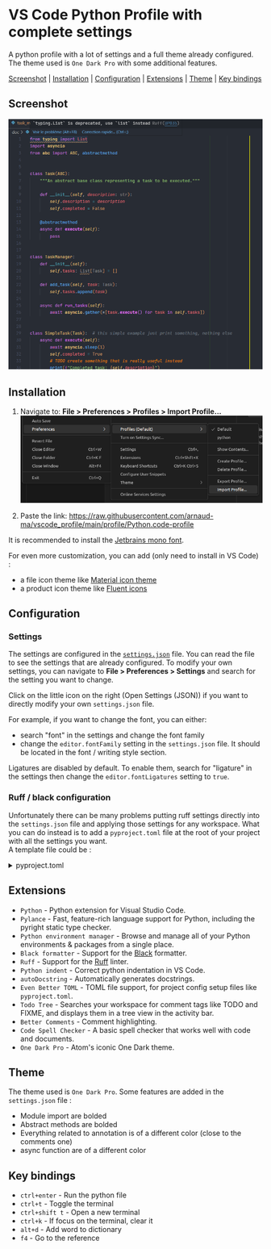 # VS Code Python Profile with complete settings
A python profile with a lot of settings and a full theme already configured. The theme used is `One Dark Pro` with some additional features.

[Screenshot](#screenshot) | [Installation](#installation) | [Configuration](#configuration) | [Extensions](#extensions) | [Theme](#theme) | [Key bindings](#key-bindings)

## Screenshot

![code screenshot](doc/code_screenshot.png)

## Installation

1. Navigate to: **File > Preferences > Profiles > Import Profile...**
![find the Import Profile setting](doc/image.png)

2. Paste the link: https://raw.githubusercontent.com/arnaud-ma/vscode_profile/main/profile/Python.code-profile

It is recommended to install the [Jetbrains mono font](https://github.com/JetBrains/JetBrainsMono#installation).

For even more customization, you can add (only need to install in VS Code) :

- a file icon theme like [Material icon theme](https://marketplace.visualstudio.com/items?itemName=PKief.material-icon-theme)
- a product icon theme like [Fluent icons](https://marketplace.visualstudio.com/items?itemName=miguelsolorio.fluent-icons)


## Configuration

### Settings

The settings are configured in the [`settings.json`](profile/settings.json) file. You can read the file to see the settings that are already configured.
To modify your own settings, you can navigate to **File > Preferences > Settings** and search for the setting you want to change.

Click on the little icon on the right (Open Settings (JSON)) if you want to directly modify your own `settings.json` file.

For example, if you want to change the font, you can either:
 - search "font" in the settings and change the font family
 - change the `editor.fontFamily` setting in the `settings.json` file. It should be located in the font / writing style section.

Ligatures are disabled by default. To enable them, search for "ligature" in the settings then change the `editor.fontLigatures` setting to `true`.

### Ruff / black configuration

Unfortunately there can be many problems putting ruff settings directly into the `settings.json` file and applying those settings for any workspace. What you can do instead is to add a `pyproject.toml` file at the root of your project with all the settings you want. \
A template file could be :

<details>
<summary>pyproject.toml</summary>
<p>

```toml
[tool.black]
# should be same as ruff
line-length = 88

[tool.ruff]
# should be same as black
line-length = 88

# https://beta.ruff.rs/docs/rules/
select = [
    "E",    # pycodestyle
    "F",    # pyflakes
    "N",    # pep8-naming
    "W",    # warnings (indentation, line length, etc.)
    "UP",   # pyupgrade
    "S",    # bandit
    "B",    # bugbear
    "COM",  # commas
    "C4",   # comprehensions
    "EM",   # error messages
    "RET",  # returns
    "RSE",  # raise statements
    "Q003", # quotes
    "SLF",  # private methods
    "SIM",  # simplify
    "TCH",  # type checking
    "PL",   # pylint
]

ignore = [
    "E501",   # line too long
    "F841",   # unused variable
    "RET505", # unnecessary `else` after `return` statement
    "COM812", # trailing comma (conflict with black formatter)
    "B905",   # no strict in zip
    "S311",   # random number generator not cryptographically strong
    "S101",   # use of assert detected
    "SLF001", # private member access
]

exclude = [
    ".bzr",
    ".direnv",
    ".eggs",
    ".git",
    ".git-rewrite",
    ".hg",
    ".mypy_cache",
    ".nox",
    ".pants.d",
    ".pytype",
    ".ruff_cache",
    ".svn",
    ".tox",
    ".venv",
    "__pypackages__",
    "_build",
    "buck-out",
    "build",
    "dist",
    "node_modules",
    "venv",
]

# exclude some rules in the __init__.py files
[tool.ruff.extend-per-file-ignores]
"__init__.py" = ["F401"] # unused import

[tool.ruff.pydocstyle]
# https://beta.ruff.rs/docs/settings/#pydocstyle-convention
convention = "google"

[tool.ruff.flake8-quotes]
inline-quotes = "double"
multiline-quotes = "double"
docstring-quotes = "double"


[tool.ruff.pylint]
max-args = 5

[tool.pyright]
# deactivate pyright features that are already covered by ruff
# only activate type checking actually
typeCheckingMode = "basic"
stubPath = "typings"
reportGeneralTypeIssues = true
reportMissingTypeStubs = false
reportUndefinedVariable = false
reportUnusedVariable = false
reportUnusedClass = false
reportUnusedFunction = false
```
</p>
</details>

## Extensions

- `Python` - Python extension for Visual Studio Code.
- `Pylance` - Fast, feature-rich language support for Python, including the pyright static type checker.
- `Python environment manager` - Browse and manage all of your Python environments & packages from a single place.
- `Black formatter` -  Support for the [Black](https://github.com/psf/black) formatter.
- `Ruff` - Support for the [Ruff](https://beta.ruff.rs/docs/) linter.
- `Python indent` - Correct python indentation in VS Code.
- `autoDocstring` - Automatically generates docstrings.
- `Even Better TOML` - TOML file support, for project config setup files like `pyproject.toml`.
- `Todo Tree` - Searches your workspace for comment tags like TODO and FIXME, and displays them in a tree view in the activity bar.
- `Better Comments` - Comment highlighting.
- `Code Spell Checker` - A basic spell checker that works well with code and documents.
- `One Dark Pro` - Atom's iconic One Dark theme.

## Theme

The theme used is `One Dark Pro`. Some features are added in the `settings.json` file :

- Module import are bolded
- Abstract methods are bolded
- Everything related to annotation is of a different color (close to the comments one)
- async function are of a different color

## Key bindings

- `ctrl+enter` - Run the python file
- `ctrl+t` - Toggle the terminal
- `ctrl+shift t` - Open a new terminal
- `ctrl+k` - If focus on the terminal, clear it
- `alt+d` - Add word to dictionary
- `f4` - Go to the reference
